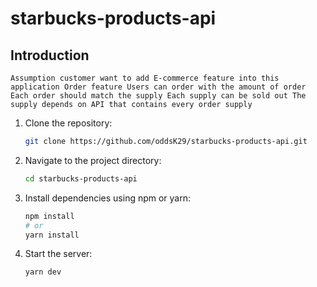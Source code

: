 # starbucks-products-api

## Introduction
    Assumption customer want to add E-commerce feature into this application Order feature Users can order with the amount of order Each order should match the supply Each supply can be sold out The supply depends on API that contains every order supply
1. Clone the repository:
    ```sh
    git clone https://github.com/oddsK29/starbucks-products-api.git
    ```
2. Navigate to the project directory:
    ```sh
    cd starbucks-products-api
    ```
3. Install dependencies using npm or yarn:
    ```sh
    npm install
    # or
    yarn install
    ```
4. Start the server:
    ```sh
    yarn dev
    ```
    


        

